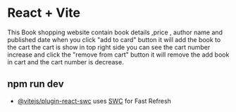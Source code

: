 # React + Vite

This  Book shopping website  contain book details ,price , author name and published date when you click "add to card" button it will add the book to the cart the cart is show in top right side you can see the cart number increase and click the "remove from cart" button it will remove the add book in cart and the cart number is decrease.

## npm run dev
- [@vitejs/plugin-react-swc](https://github.com/vitejs/vite-plugin-react-swc) uses [SWC](https://swc.rs/) for Fast Refresh
